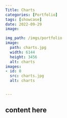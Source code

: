 ```yaml
---
Title: Charts
categories: [Portfolio]
tags: [showcase]
date: 2022-09-29
image:

img_path: /imgs/portfolio
image:
  path: charts.jpg
  width: 6144
  height: 3456
  alt: charts
images:
- id: 0
  src: charts.jpg
  alt: charts


---
```


## content here
